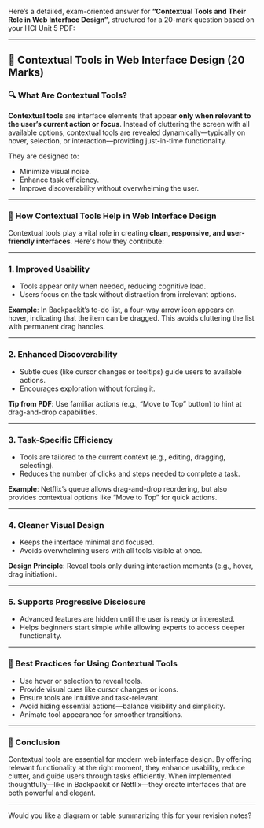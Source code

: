 Here’s a detailed, exam-oriented answer for **“Contextual Tools and Their Role in Web Interface Design”**, structured for a 20-mark question based on your HCI Unit 5 PDF:

---

## 🧰 Contextual Tools in Web Interface Design (20 Marks)

### 🔍 What Are Contextual Tools?

**Contextual tools** are interface elements that appear **only when relevant to the user’s current action or focus**. Instead of cluttering the screen with all available options, contextual tools are revealed dynamically—typically on hover, selection, or interaction—providing just-in-time functionality.

They are designed to:
- Minimize visual noise.
- Enhance task efficiency.
- Improve discoverability without overwhelming the user.

---

### 🧠 How Contextual Tools Help in Web Interface Design

Contextual tools play a vital role in creating **clean, responsive, and user-friendly interfaces**. Here's how they contribute:

---

### 1. **Improved Usability**
- Tools appear only when needed, reducing cognitive load.
- Users focus on the task without distraction from irrelevant options.

**Example**: In Backpackit’s to-do list, a four-way arrow icon appears on hover, indicating that the item can be dragged. This avoids cluttering the list with permanent drag handles.

---

### 2. **Enhanced Discoverability**
- Subtle cues (like cursor changes or tooltips) guide users to available actions.
- Encourages exploration without forcing it.

**Tip from PDF**: Use familiar actions (e.g., “Move to Top” button) to hint at drag-and-drop capabilities.

---

### 3. **Task-Specific Efficiency**
- Tools are tailored to the current context (e.g., editing, dragging, selecting).
- Reduces the number of clicks and steps needed to complete a task.

**Example**: Netflix’s queue allows drag-and-drop reordering, but also provides contextual options like “Move to Top” for quick actions.

---

### 4. **Cleaner Visual Design**
- Keeps the interface minimal and focused.
- Avoids overwhelming users with all tools visible at once.

**Design Principle**: Reveal tools only during interaction moments (e.g., hover, drag initiation).

---

### 5. **Supports Progressive Disclosure**
- Advanced features are hidden until the user is ready or interested.
- Helps beginners start simple while allowing experts to access deeper functionality.

---

### 📌 Best Practices for Using Contextual Tools

- Use hover or selection to reveal tools.
- Provide visual cues like cursor changes or icons.
- Ensure tools are intuitive and task-relevant.
- Avoid hiding essential actions—balance visibility and simplicity.
- Animate tool appearance for smoother transitions.

---

### 📝 Conclusion

Contextual tools are essential for modern web interface design. By offering relevant functionality at the right moment, they enhance usability, reduce clutter, and guide users through tasks efficiently. When implemented thoughtfully—like in Backpackit or Netflix—they create interfaces that are both powerful and elegant.

---

Would you like a diagram or table summarizing this for your revision notes?
